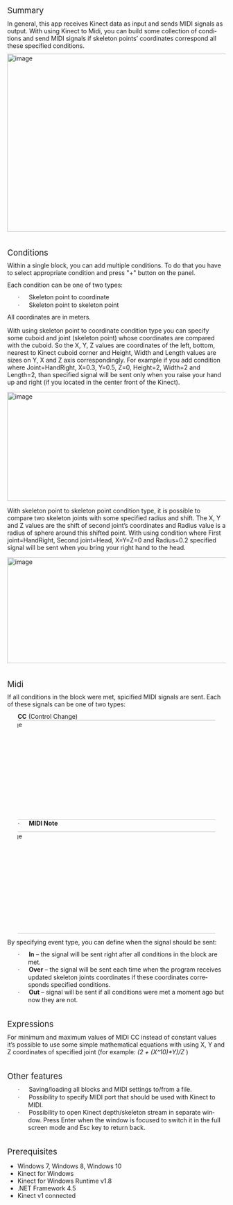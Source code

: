 <p style="margin:0cm 0cm 8pt"><span lang="EN-US" style="font-size:14pt; line-height:107%">Summary</span></p>
<p style="margin:0cm 0cm 8pt"><span lang="EN-US">In general, this app receives Kinect data as input and sends MIDI signals as output. With using Kinect to Midi, you can build some collection of conditions and send MIDI signals if skeleton points’ coordinates
 correspond all these specified conditions. </span></p>
<p style="margin:0cm 0cm 8pt"><img title="image" border="0" alt="image" src="https://user-images.githubusercontent.com/7378481/107875994-513ce700-6ed4-11eb-93b5-2426d1f6c469.jpg" width="690" height="410" style="border-left-width:0px; border-right-width:0px; border-bottom-width:0px; padding-top:0px; padding-left:0px; display:inline; padding-right:0px; border-top-width:0px"></p>
<p style="margin:0cm 0cm 8pt">&nbsp;</p>
<p style="margin:0cm 0cm 8pt"><span lang="EN-US" style="font-size:14pt; line-height:107%">Conditions</span></p>
<p style="margin:0cm 0cm 8pt">Within a single block, you can add multiple conditions. To do that you have to select appropriate condition and press "+" button on the panel.</p>
<p style="margin:0cm 0cm 8pt"><span lang="EN-US">Each condition can be one of two types:
</span></p>
<p style="margin:0cm 0cm 0pt 36pt; text-indent:-18pt"><span lang="EN-US" style="font-family:symbol">·<span style="font:7pt 'Times New Roman'">&nbsp;&nbsp;&nbsp;&nbsp;&nbsp;&nbsp;&nbsp;&nbsp;
</span></span><span lang="EN-US">Skeleton point to coordinate</span></p>
<p style="margin:0cm 0cm 8pt 36pt; text-indent:-18pt"><span lang="EN-US" style="font-family:symbol">·<span style="font:7pt 'Times New Roman'">&nbsp;&nbsp;&nbsp;&nbsp;&nbsp;&nbsp;&nbsp;&nbsp;
</span></span><span lang="EN-US">Skeleton point to skeleton point</span></p>
<p style="margin:0cm 0cm 8pt"><span lang="EN-US">All coordinates are in meters.</span></p>
<p>With using skeleton point to coordinate condition type you can specify some cuboid and joint (skeleton point) whose coordinates are compared with the cuboid. So the X, Y, Z values are coordinates of the left, bottom, nearest to Kinect cuboid corner and Height,
 Width and Length values are sizes on Y, X and Z axis correspondingly. For example if you add condition where Joint=HandRight, X=0.3, Y=0.5, Z=0, Height=2, Width=2 and Length=2, than specified signal will be sent only when you raise your hand up and right (if
 you located in the center front of the Kinect). </p>
<p style="margin:0cm 0cm 8pt"><img title="image" border="0" alt="image" src="https://user-images.githubusercontent.com/7378481/107875998-526e1400-6ed4-11eb-8946-b9c2e02a6c01.jpg" width="542" height="251" style="border-left-width:0px; border-right-width:0px; border-bottom-width:0px; padding-top:0px; padding-left:0px; display:inline; padding-right:0px; border-top-width:0px"></p>
<p>With skeleton point to skeleton point condition type, it is possible to compare two skeleton joints with some specified radius and shift. The X, Y and Z values are the shift of second joint’s coordinates and Radius value is a radius of sphere around this
 shifted point. With using condition where First joint=HandRight, Second joint=Head, X=Y=Z=0 and Radius=0.2 specified signal will be sent when you bring your right hand to the head.
</p>
<p style="margin:0cm 0cm 8pt"><img title="image" border="0" alt="image" src="https://user-images.githubusercontent.com/7378481/107875997-526e1400-6ed4-11eb-9811-f704ef715d86.jpg" width="548" height="244" style="border-left-width:0px; border-right-width:0px; border-bottom-width:0px; padding-top:0px; padding-left:0px; display:inline; padding-right:0px; border-top-width:0px"></p>
<p style="margin:0cm 0cm 8pt">&nbsp;</p>
<p style="margin:0cm 0cm 8pt"><span lang="EN-US" style="font-size:14pt; line-height:107%">Midi</span></p>
<p style="margin:0cm 0cm 8pt"><span lang="EN-US">If all conditions in the block were met, spicified MIDI signals are sent. Each of these signals can be one of two types:</span></p>
<p style="margin:0cm 0cm 0pt 36pt; text-indent:-18pt"><span lang="EN-US"><strong>CC</strong> (Control Change)</span></p>
<p style="margin:0cm 0cm 0pt 36pt; text-indent:-18pt"><img title="image" border="0" alt="image" src="https://user-images.githubusercontent.com/7378481/107875996-51d57d80-6ed4-11eb-937a-457e5d80bc53.jpg" width="529" height="229" style="border-left-width:0px; border-right-width:0px; border-bottom-width:0px; padding-top:0px; padding-left:0px; display:inline; padding-right:0px; border-top-width:0px"></p>
<p style="margin:0cm 0cm 8pt 36pt; text-indent:-18pt"><span lang="EN-US" style="font-family:symbol">·<span style="font:7pt 'Times New Roman'">&nbsp;&nbsp;&nbsp;&nbsp;&nbsp;&nbsp;&nbsp;&nbsp;
</span></span><span lang="EN-US"><strong>MIDI Note</strong></span></p>
<p style="margin:0cm 0cm 8pt 36pt; text-indent:-18pt"><img title="image" border="0" alt="image" src="https://user-images.githubusercontent.com/7378481/107875995-51d57d80-6ed4-11eb-8525-f1cd72edb984.jpg" width="532" height="235" style="border-left-width:0px; border-right-width:0px; border-bottom-width:0px; padding-top:0px; padding-left:0px; display:inline; padding-right:0px; border-top-width:0px"></p>
<p style="margin:0cm 0cm 8pt"><span lang="EN-US">By specifying event type, you can define when the signal should be sent:</span></p>
<p style="margin:0cm 0cm 0pt 36pt; text-indent:-18pt"><span lang="EN-US" style="font-family:symbol">·<span style="font:7pt 'Times New Roman'">&nbsp;&nbsp;&nbsp;&nbsp;&nbsp;&nbsp;&nbsp;&nbsp;
</span></span><strong><span lang="EN-US">In</span></strong><span lang="EN-US"> – the signal will be sent right after all conditions in the block are met.</span></p>
<p style="margin:0cm 0cm 0pt 36pt; text-indent:-18pt"><span lang="EN-US" style="font-family:symbol">·<span style="font:7pt 'Times New Roman'">&nbsp;&nbsp;&nbsp;&nbsp;&nbsp;&nbsp;&nbsp;&nbsp;
</span></span><strong><span lang="EN-US">Over</span></strong><span lang="EN-US"> – the signal will be sent each time when the program receives updated skeleton joints coordinates if these coordinates corresponds specified conditions.</span></p>
<p style="margin:0cm 0cm 8pt 36pt; text-indent:-18pt"><span lang="EN-US" style="font-family:symbol">·<span style="font:7pt 'Times New Roman'">&nbsp;&nbsp;&nbsp;&nbsp;&nbsp;&nbsp;&nbsp;&nbsp;
</span></span><strong><span lang="EN-US">Out</span></strong><span lang="EN-US"> – signal will be sent if all conditions were met a moment ago but now they are not.</span></p>
<p style="margin:0cm 0cm 8pt">&nbsp;</p>
<p style="margin:0cm 0cm 8pt"><span lang="EN-US" style="font-size:14pt; line-height:107%">Expressions</span></p>
<p style="margin:0cm 0cm 8pt"><span lang="EN-US">For minimum and maximum values of MIDI CC instead of constant values it’s possible to use some simple mathematical equations with using X, Y and Z coordinates of specified joint (for example:<em> (2 &#43; (X^10)*Y)/Z</em>
 )</span></p>
<p style="margin:0cm 0cm 8pt">&nbsp;</p>
<p style="margin:0cm 0cm 8pt"><span lang="EN-US" style="font-size:14pt; line-height:107%">Other features</span></p>
<p style="margin:0cm 0cm 0pt 36pt; text-indent:-18pt"><span lang="EN-US" style="font-family:symbol">·<span style="font:7pt 'Times New Roman'">&nbsp;&nbsp;&nbsp;&nbsp;&nbsp;&nbsp;&nbsp;&nbsp;
</span></span><span lang="EN-US">Saving/loading all blocks and MIDI settings to/from a file.
</span></p>
<p style="margin:0cm 0cm 0pt 36pt; text-indent:-18pt"><span lang="EN-US" style="font-family:symbol">·<span style="font:7pt 'Times New Roman'">&nbsp;&nbsp;&nbsp;&nbsp;&nbsp;&nbsp;&nbsp;&nbsp;
</span></span><span lang="EN-US">Possibility to specify MIDI port that should be used with Kinect to MIDI.</span></p>
<p style="margin:0cm 0cm 8pt 36pt; text-indent:-18pt"><span lang="EN-US" style="font-family:symbol">·<span style="font:7pt 'Times New Roman'">&nbsp;&nbsp;&nbsp;&nbsp;&nbsp;&nbsp;&nbsp;&nbsp;
</span></span><span lang="EN-US">Possibility to open Kinect depth/skeleton stream in separate window. Press Enter when the window is focused to switch it in the full screen mode and Esc key to return back.</span></p>
<p style="margin:0cm 0cm 8pt">&nbsp;</p>
<p style="margin:0cm 0cm 8pt"><span lang="EN-US" style="font-size:14pt; line-height:107%">Prerequisites</span></p>
<ul>
<li><span lang="EN-US" style="text-indent:-18pt">Windows 7, Windows 8, Windows 10</span>
</li><li><span style="background-color:transparent">Kinect for Windows</span> </li><li><span style="background-color:transparent">Kinect for Windows Runtime v1.8 </span>
</li><li><span style="background-color:transparent"></span><span style="background-color:transparent">.NET Framework 4.5</span>
</li><li><span style="background-color:transparent"></span><span style="background-color:transparent">Kinect v1 connected</span>
</li></ul>
</div><div class="ClearBoth">
